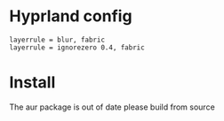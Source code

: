 # Hyprland config

```
layerrule = blur, fabric
layerrule = ignorezero 0.4, fabric
```

# Install

The aur package is out of date please build from source